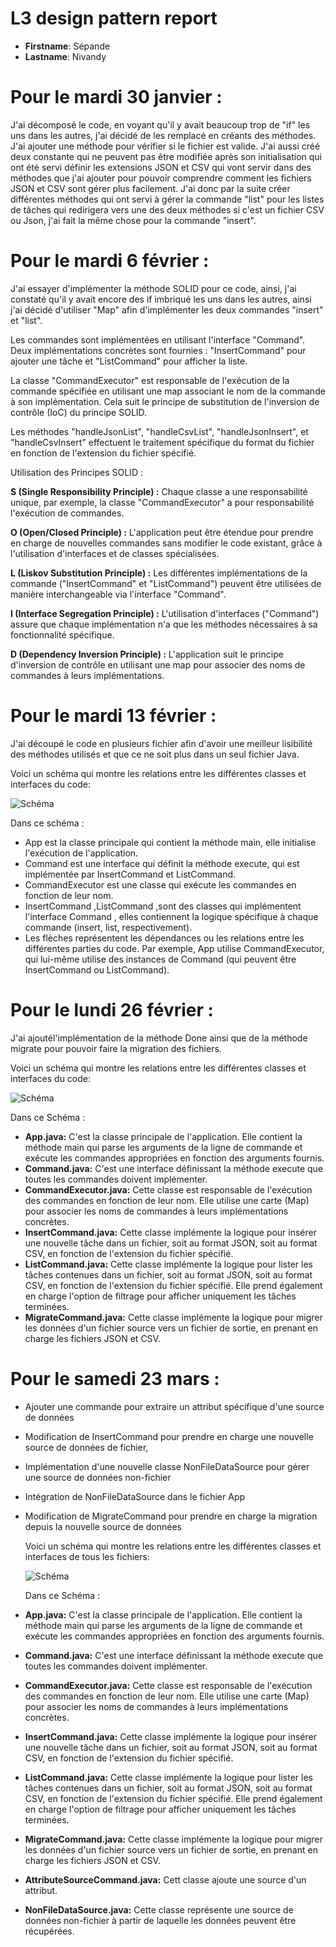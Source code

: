 # L3 design pattern report

- **Firstname**: Sépande
- **Lastname**: Nivandy

# Pour le mardi 30 janvier : # 
J'ai décomposé le code, en voyant qu'il y avait beaucoup trop de "if" les uns dans les autres, j'ai décidé de les remplacé en créants des méthodes.
J'ai ajouter une méthode pour vérifier si le fichier est valide.
J'ai aussi créé deux constante qui ne peuvent pas être modifiée après son initialisation qui ont été servi  définir les extensions JSON et CSV qui vont servir dans des méthodes
que j'ai ajouter pour pouvoir comprendre comment les fichiers JSON et CSV sont gérer plus facilement.
J'ai donc par la suite créer différentes méthodes qui ont servi à gérer la commande "list" pour les listes de tâches qui redirigera vers une des deux méthodes si c'est un fichier CSV ou Json, j'ai fait la même chose pour la commande "insert".

# Pour le mardi 6 février : #
J'ai essayer d'implémenter la méthode SOLID pour ce code, ainsi, j'ai constaté qu'il y avait encore des if imbriqué les uns dans les autres, ainsi j'ai décidé d'utiliser "Map" afin d'implémenter les deux commandes "insert" et "list".

Les commandes sont implémentées en utilisant l'interface "Command". Deux implémentations concrètes sont fournies : "InsertCommand" pour ajouter une tâche et "ListCommand" pour afficher la liste.

La classe "CommandExecutor" est responsable de l'exécution de la commande spécifiée en utilisant une map associant le nom de la commande à son implémentation. Cela suit le principe de substitution de l'inversion de contrôle (IoC) du principe SOLID.

Les méthodes "handleJsonList", "handleCsvList", "handleJsonInsert", et "handleCsvInsert" effectuent le traitement spécifique du format du fichier en fonction de l'extension du fichier spécifié.

Utilisation des Principes SOLID :

**S (Single Responsibility Principle) :** Chaque classe a une responsabilité unique, par exemple, la classe "CommandExecutor" a pour responsabilité l'exécution de commandes.

**O (Open/Closed Principle) :** L'application peut être étendue pour prendre en charge de nouvelles commandes sans modifier le code existant, grâce à l'utilisation d'interfaces et de classes spécialisées.

**L (Liskov Substitution Principle) :** Les différentes implémentations de la commande ("InsertCommand" et "ListCommand") peuvent être utilisées de manière interchangeable via l'interface "Command".

**I (Interface Segregation Principle) :** L'utilisation d'interfaces ("Command") assure que chaque implémentation n'a que les méthodes nécessaires à sa fonctionnalité spécifique.

**D (Dependency Inversion Principle) :** L'application suit le principe d'inversion de contrôle en utilisant une map pour associer des noms de commandes à leurs implémentations.


# Pour le mardi 13 février : #
J'ai découpé le code en plusieurs fichier afin d'avoir une meilleur lisibilité des méthodes utilisés et que ce ne soit plus dans un seul fichier Java.

Voici un schéma qui montre les relations entre les différentes classes et interfaces du code:

![Schéma](Schéma.png)

Dans ce schéma :

- App est la classe principale qui contient la méthode main, elle initialise l'exécution de l'application.
- Command est une interface qui définit la méthode execute, qui est implémentée par InsertCommand et ListCommand.
- CommandExecutor est une classe qui exécute les commandes en fonction de leur nom.
- InsertCommand ,ListCommand ,sont des classes qui implémentent l'interface Command , elles contiennent la logique spécifique à chaque commande (insert, list, respectivement).
- Les flèches représentent les dépendances ou les relations entre les différentes parties du code. Par exemple, App utilise CommandExecutor, qui lui-même utilise des instances de Command (qui peuvent être InsertCommand ou ListCommand).

# Pour le lundi 26 février : # 
J'ai ajoutél'implémentation de la méthode Done ainsi que de la méthode migrate pour pouvoir faire la migration des fichiers.

Voici un schéma qui montre les relations entre les différentes classes et interfaces du code:

![Schéma](Schéma2.png)

Dans ce Schéma : 

- **App.java:** C'est la classe principale de l'application. Elle contient la méthode main qui parse les arguments de la ligne de commande et exécute les commandes appropriées en fonction des arguments fournis.
- **Command.java:** C'est une interface définissant la méthode execute que toutes les commandes doivent implémenter.
- **CommandExecutor.java:** Cette classe est responsable de l'exécution des commandes en fonction de leur nom. Elle utilise une carte (Map) pour associer les noms de commandes à leurs implémentations concrètes.
- **InsertCommand.java:** Cette classe implémente la logique pour insérer une nouvelle tâche dans un fichier, soit au format JSON, soit au format CSV, en fonction de l'extension du fichier spécifié.
- **ListCommand.java:** Cette classe implémente la logique pour lister les tâches contenues dans un fichier, soit au format JSON, soit au format CSV, en fonction de l'extension du fichier spécifié. Elle prend également en charge l'option de filtrage pour afficher uniquement les tâches terminées.
- **MigrateCommand.java:** Cette classe implémente la logique pour migrer les données d'un fichier source vers un fichier de sortie, en prenant en charge les fichiers JSON et CSV.

# Pour le samedi 23 mars : # 
- Ajouter une commande pour extraire un attribut spécifique d'une source de données
- Modification de InsertCommand pour prendre en charge une nouvelle source de données de fichier,
- Implémentation d'une nouvelle classe NonFileDataSource pour gérer une source de données non-fichier
- Intégration de NonFileDataSource dans le fichier App
- Modification de MigrateCommand pour prendre en charge la migration depuis la nouvelle source de données

  Voici un schéma qui montre les relations entre les différentes classes et interfaces de tous les fichiers:

  ![Schéma](Schéma3.png)

  Dans ce Schéma : 

- **App.java:** C'est la classe principale de l'application. Elle contient la méthode main qui parse les arguments de la ligne de commande et exécute les commandes appropriées en fonction des arguments fournis.
- **Command.java:** C'est une interface définissant la méthode execute que toutes les commandes doivent implémenter.
- **CommandExecutor.java:** Cette classe est responsable de l'exécution des commandes en fonction de leur nom. Elle utilise une carte (Map) pour associer les noms de commandes à leurs implémentations concrètes.
- **InsertCommand.java:** Cette classe implémente la logique pour insérer une nouvelle tâche dans un fichier, soit au format JSON, soit au format CSV, en fonction de l'extension du fichier spécifié.
- **ListCommand.java:** Cette classe implémente la logique pour lister les tâches contenues dans un fichier, soit au format JSON, soit au format CSV, en fonction de l'extension du fichier spécifié. Elle prend également en charge l'option de filtrage pour afficher uniquement les tâches terminées.
- **MigrateCommand.java:** Cette classe implémente la logique pour migrer les données d'un fichier source vers un fichier de sortie, en prenant en charge les fichiers JSON et CSV.
- **AttributeSourceCommand.java:** Cett classe ajoute une source d'un attribut.
- **NonFileDataSource.java:** Cette classe représente une source de données non-fichier à partir de laquelle les données peuvent être récupérées.
